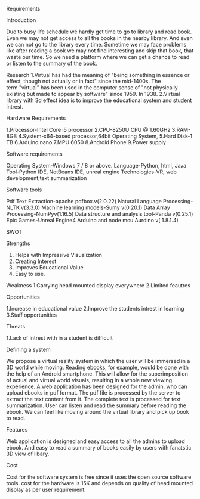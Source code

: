 Requirements 


Introduction

Due to busy life schedule we hardly get time to go to library and read book. Even we may not get access to all the books in the nearby library. And even we can not go to the library every time. Sometime we may face problems like after reading a book we may not find interesting and skip that book, that waste our time. So we need a platform where we can get a chance to read or listen to the summary of the book.

Research 
1.Virtual has had the meaning of "being something in essence or effect, though not actually or in fact" since the mid-1400s. The term "virtual" has been used in the computer sense of "not physically existing but made to appear by software" since 1959. In 1938.
2.Virtual library with 3d effect idea is  to improve the educational system and student intrest.



Hardware Requirements

1.Processor-Intel Core i5 processor
2.CPU-8250U CPU @ 1.60GHz
3.RAM-8GB
4.System-x64-based processor,64bit Operating System,
5.Hard Disk-1 TB
6.Arduino nano 
7.MPU 6050 
8.Android Phone 
9.Power supply
	
Software requirements

Operating System-Windows 7 / 8 or above.
Language-Python, html, Java
Tool-Python IDE, NetBeans IDE, unreal engine 
Technologies-VR, web development,text summarization

Software tools

Pdf Text Extraction-apache pdfbox.v(2.0.22)
Natural Language Processing-NLTK v(3.3.0)
Machine  learning models-Sumy v(0.20.1)
Data Array Processing-NumPyv(1.16.5)
Data structure and analysis tool-Panda v(0.25.1)
Epic Games-Unreal Engine4
Arduino and node mcu Aurdino v(	1.8.1.4)

SWOT

Strengths 
1. Helps with Impressive Visualization 
2.  Creating Interest
3. Improves Educational Value
4. Easy to use.

Weakness
1.Carrying head mounted display everywhere 
2.Limited feautres 

Opportunities 

1.Increase in educational value
2.Improve the students intrest in learning 
3.Staff opportunities 

Threats

1.Lack of intrest with in a student is difficult 

Defining a system 

We propose a virtual reality system in which the user will be immersed in a 3D world while moving. Reading ebooks, for example, would be done with the help of an Android smartphone. This will allow for the superimposition of actual and virtual world visuals, resulting in a whole new viewing experience. A web application has been designed for the admin, who can upload ebooks in pdf format. The pdf file is processed by the server to extract the text content from it. The complete text is processed for text summarization. User can listen and read the summary before reading the ebook. We can feel like moving around the virtual library and pick up book to read.

Features 

Web application is designed and easy access to all the admins to upload ebook. And easy to read a summary of books easily by users with fanatstic 3D view of libary.

Cost 

Cost  for the software system is free since it uses the open source software tools. cost for the hardware is 15K and depends on quality of head mounted display as per user requirement.





